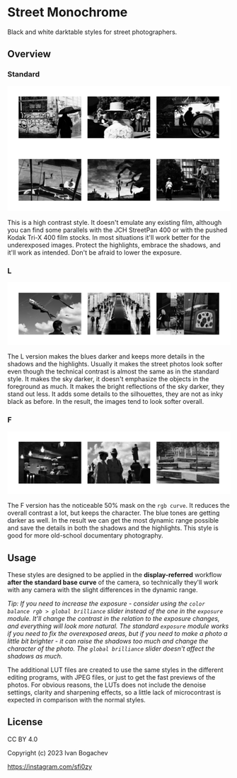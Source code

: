 # Street Monochrome

Black and white darktable styles for street photographers.

## Overview

### Standard

![examples](examples.jpg)

This is a high contrast style. It doesn't emulate any existing film, although you can find some parallels with the JCH StreetPan 400 or with the pushed Kodak Tri-X 400 film stocks. In most situations it'll work better for the underexposed images. Protect the highlights, embrace the shadows, and it'll work as intended. Don't be afraid to lower the exposure.

### L

![examples](examples-l.jpg)

The L version makes the blues darker and keeps more details in the shadows and the highlights. Usually it makes the street photos look softer even though the technical contrast is almost the same as in the standard style. It makes the sky darker, it doesn't emphasize the objects in the foreground as much. It makes the bright reflections of the sky darker, they stand out less. It adds some details to the silhouettes, they are not as inky black as before. In the result, the images tend to look softer overall.

### F

![examples](examples-f.jpg)

The F version has the noticeable 50% mask on the `rgb curve`. It reduces the overall contrast a lot, but keeps the character. The blue tones are getting darker as well. In the result we can get the most dynamic range possible and save the details in both the shadows and the highlights. This style is good for more old-school documentary photography.

## Usage

These styles are designed to be applied in the **display-referred** workflow **after the standard base curve** of the camera, so technically they'll work with any camera with the slight differences in the dynamic range.

*Tip: If you need to increase the exposure - consider using the `color balance rgb > global brilliance` slider instead of the one in the `exposure` module. It'll change the contrast in the relation to the exposure changes, and everything will look more natural. The standard `exposure` module works if you need to fix the overexposed areas, but if you need to make a photo a little bit brighter - it can raise the shadows too much and change the character of the photo. The `global brilliance` slider doesn't affect the shadows as much.*

The additional LUT files are created to use the same styles in the different editing programs, with JPEG files, or just to get the fast previews of the photos. For obvious reasons, the LUTs does not include the denoise settings, clarity and sharpening effects, so a little lack of microcontrast is expected in comparison with the normal styles.

## License

CC BY 4.0

Copyright (c) 2023 Ivan Bogachev

https://instagram.com/sfi0zy
